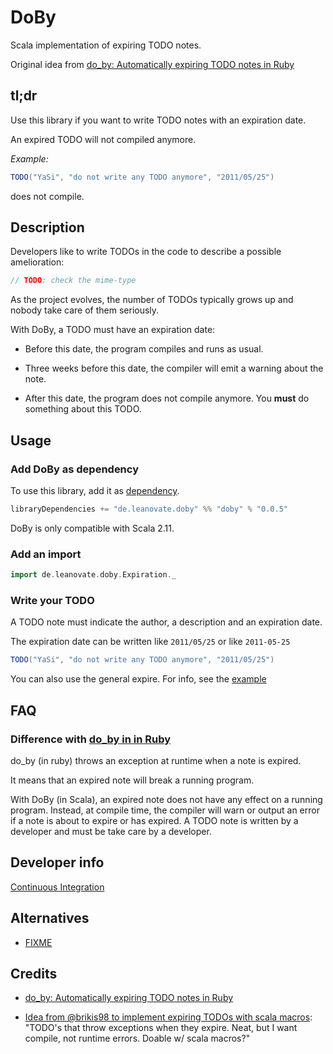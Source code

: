 DoBy
====

Scala implementation of expiring TODO notes.

Original idea from [do_by: Automatically expiring TODO notes in Ruby](https://github.com/andyw8/do_by)

## tl;dr

Use this library if you want to write TODO notes with an expiration date.

An expired TODO will not compiled anymore.

*Example:*

```scala
TODO("YaSi", "do not write any TODO anymore", "2011/05/25")
```
does not compile.


## Description

Developers like to write TODOs in the code to describe a possible amelioration:

```scala
// TODO: check the mime-type
```

As the project evolves, the number of TODOs typically grows up and nobody take care of them seriously.

With DoBy, a TODO must have an expiration date:

- Before this date, the program compiles and runs as usual.

- Three weeks before this date, the compiler will emit a warning about the note.

- After this date, the program does not compile anymore. You **must** do something about this TODO.


## Usage

### Add DoBy as dependency

To use this library, add it as [dependency](http://search.maven.org/#search%7Cga%7C1%7Ca%3A%22doby_2.11%22).

```scala
libraryDependencies += "de.leanovate.doby" %% "doby" % "0.0.5"
```
DoBy is only compatible with Scala 2.11.

### Add an import

```scala
import de.leanovate.doby.Expiration._
```

### Write your TODO

A TODO note must indicate the author, a description and an expiration date.

The expiration date can be written like `2011/05/25` or like `2011-05-25`

```scala
TODO("YaSi", "do not write any TODO anymore", "2011/05/25")
```

You can also use the general expire. For info, see the [example](sample/src/test/scala/de/leanovate/doby/ExpirationApp.scala)


## FAQ

### Difference with [do_by in in Ruby](https://github.com/andyw8/do_by)
 
do_by (in ruby) throws an exception at runtime when a note is expired.

It means that an expired note will break a running program.

With DoBy (in Scala), an expired note does not have any effect on a running program. Instead, at compile time, the compiler will warn or output an error if a note is about to expire or has expired. A TODO note is written by a developer and must be take care by a developer.
 


## Developer info

[Continuous Integration](https://travis-ci.org/leanovate/doby)


## Alternatives

- [FIXME](https://github.com/tysonjh/fixme)


## Credits
- [do_by: Automatically expiring TODO notes in Ruby](https://github.com/andyw8/do_by)

- [Idea from @brikis98 to implement expiring TODOs with scala macros](https://twitter.com/brikis98/status/467924891837030400): "TODO's that throw exceptions when they expire. Neat, but I want compile, not runtime errors. Doable w/ scala macros?"

